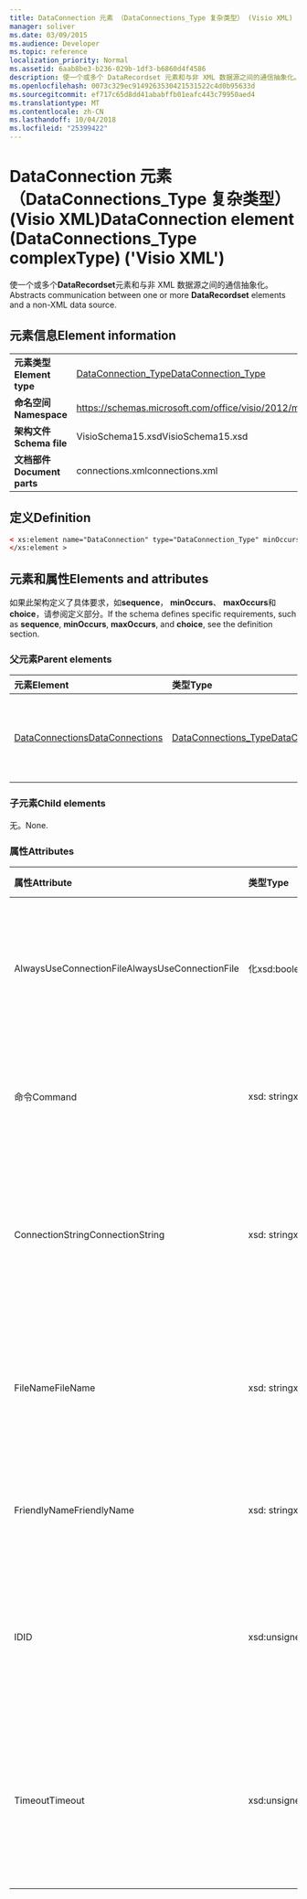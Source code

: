 ```yaml
---
title: DataConnection 元素 （DataConnections_Type 复杂类型） (Visio XML)
manager: soliver
ms.date: 03/09/2015
ms.audience: Developer
ms.topic: reference
localization_priority: Normal
ms.assetid: 6aab8be3-b236-029b-1df3-b6860d4f4586
description: 使一个或多个 DataRecordset 元素和与非 XML 数据源之间的通信抽象化。
ms.openlocfilehash: 0073c329ec9149263530421531522c4d0b95633d
ms.sourcegitcommit: ef717c65d8dd41ababffb01eafc443c79950aed4
ms.translationtype: MT
ms.contentlocale: zh-CN
ms.lasthandoff: 10/04/2018
ms.locfileid: "25399422"
---
```

# <a name="dataconnection-element-dataconnectionstype-complextype-visio-xml"></a><span data-ttu-id="fef48-103">DataConnection 元素 （DataConnections_Type 复杂类型） (Visio XML)</span><span class="sxs-lookup"><span data-stu-id="fef48-103">DataConnection element (DataConnections_Type complexType) ('Visio XML')</span></span>

<span data-ttu-id="fef48-104">使一个或多个**DataRecordset**元素和与非 XML 数据源之间的通信抽象化。</span><span class="sxs-lookup"><span data-stu-id="fef48-104">Abstracts communication between one or more **DataRecordset** elements and a non-XML data source.</span></span> 
  
## <a name="element-information"></a><span data-ttu-id="fef48-105">元素信息</span><span class="sxs-lookup"><span data-stu-id="fef48-105">Element information</span></span>

|||
|:-----|:-----|
|<span data-ttu-id="fef48-106">**元素类型**</span><span class="sxs-lookup"><span data-stu-id="fef48-106">**Element type**</span></span> <br/> |[<span data-ttu-id="fef48-107">DataConnection_Type</span><span class="sxs-lookup"><span data-stu-id="fef48-107">DataConnection_Type</span></span>](dataconnection_type-complextypevisio-xml.md) <br/> |
|<span data-ttu-id="fef48-108">**命名空间**</span><span class="sxs-lookup"><span data-stu-id="fef48-108">**Namespace**</span></span> <br/> |https://schemas.microsoft.com/office/visio/2012/main  <br/> |
|<span data-ttu-id="fef48-109">**架构文件**</span><span class="sxs-lookup"><span data-stu-id="fef48-109">**Schema file**</span></span> <br/> |<span data-ttu-id="fef48-110">VisioSchema15.xsd</span><span class="sxs-lookup"><span data-stu-id="fef48-110">VisioSchema15.xsd</span></span>  <br/> |
|<span data-ttu-id="fef48-111">**文档部件**</span><span class="sxs-lookup"><span data-stu-id="fef48-111">**Document parts**</span></span> <br/> |<span data-ttu-id="fef48-112">connections.xml</span><span class="sxs-lookup"><span data-stu-id="fef48-112">connections.xml</span></span>  <br/> |
   
## <a name="definition"></a><span data-ttu-id="fef48-113">定义</span><span class="sxs-lookup"><span data-stu-id="fef48-113">Definition</span></span>

```XML
< xs:element name="DataConnection" type="DataConnection_Type" minOccurs="1" maxOccurs="unbounded" >
</xs:element >
```

## <a name="elements-and-attributes"></a><span data-ttu-id="fef48-114">元素和属性</span><span class="sxs-lookup"><span data-stu-id="fef48-114">Elements and attributes</span></span>

<span data-ttu-id="fef48-115">如果此架构定义了具体要求，如**sequence**， **minOccurs**、 **maxOccurs**和**choice**，请参阅定义部分。</span><span class="sxs-lookup"><span data-stu-id="fef48-115">If the schema defines specific requirements, such as **sequence**, **minOccurs**, **maxOccurs**, and **choice**, see the definition section.</span></span> 
  
### <a name="parent-elements"></a><span data-ttu-id="fef48-116">父元素</span><span class="sxs-lookup"><span data-stu-id="fef48-116">Parent elements</span></span>

|<span data-ttu-id="fef48-117">**元素**</span><span class="sxs-lookup"><span data-stu-id="fef48-117">**Element**</span></span>|<span data-ttu-id="fef48-118">**类型**</span><span class="sxs-lookup"><span data-stu-id="fef48-118">**Type**</span></span>|<span data-ttu-id="fef48-119">**说明**</span><span class="sxs-lookup"><span data-stu-id="fef48-119">**Description**</span></span>|
|:-----|:-----|:-----|
|[<span data-ttu-id="fef48-120">DataConnections</span><span class="sxs-lookup"><span data-stu-id="fef48-120">DataConnections</span></span>](dataconnections-elementvisio-xml.md) <br/> |[<span data-ttu-id="fef48-121">DataConnections_Type</span><span class="sxs-lookup"><span data-stu-id="fef48-121">DataConnections_Type</span></span>](dataconnections_type-complextypevisio-xml.md) <br/> |<span data-ttu-id="fef48-122">包含文档的**DataConnection**元素。</span><span class="sxs-lookup"><span data-stu-id="fef48-122">Contains the **DataConnection** elements for the document.</span></span>  <br/> |
   
### <a name="child-elements"></a><span data-ttu-id="fef48-123">子元素</span><span class="sxs-lookup"><span data-stu-id="fef48-123">Child elements</span></span>

<span data-ttu-id="fef48-124">无。</span><span class="sxs-lookup"><span data-stu-id="fef48-124">None.</span></span>
  
### <a name="attributes"></a><span data-ttu-id="fef48-125">属性</span><span class="sxs-lookup"><span data-stu-id="fef48-125">Attributes</span></span>

|<span data-ttu-id="fef48-126">**属性**</span><span class="sxs-lookup"><span data-stu-id="fef48-126">**Attribute**</span></span>|<span data-ttu-id="fef48-127">**类型**</span><span class="sxs-lookup"><span data-stu-id="fef48-127">**Type**</span></span>|<span data-ttu-id="fef48-128">**必需**</span><span class="sxs-lookup"><span data-stu-id="fef48-128">**Required**</span></span>|<span data-ttu-id="fef48-129">**说明**</span><span class="sxs-lookup"><span data-stu-id="fef48-129">**Description**</span></span>|<span data-ttu-id="fef48-130">**可能的值**</span><span class="sxs-lookup"><span data-stu-id="fef48-130">**Possible values**</span></span>|
|:-----|:-----|:-----|:-----|:-----|
|<span data-ttu-id="fef48-131">AlwaysUseConnectionFile</span><span class="sxs-lookup"><span data-stu-id="fef48-131">AlwaysUseConnectionFile</span></span>  <br/> |<span data-ttu-id="fef48-132">化</span><span class="sxs-lookup"><span data-stu-id="fef48-132">xsd:boolean</span></span>  <br/> |<span data-ttu-id="fef48-133">可选</span><span class="sxs-lookup"><span data-stu-id="fef48-133">optional</span></span>  <br/> |<span data-ttu-id="fef48-134">默认值为 false。</span><span class="sxs-lookup"><span data-stu-id="fef48-134">The default value is false.</span></span> <span data-ttu-id="fef48-135">有关详细信息，请参阅"说明"。</span><span class="sxs-lookup"><span data-stu-id="fef48-135">See Remarks for more information.</span></span>  <br/> |<span data-ttu-id="fef48-136">化类型的值。</span><span class="sxs-lookup"><span data-stu-id="fef48-136">Values of the xsd:boolean type.</span></span>  <br/> |
|<span data-ttu-id="fef48-137">命令</span><span class="sxs-lookup"><span data-stu-id="fef48-137">Command</span></span>  <br/> |<span data-ttu-id="fef48-138">xsd: string</span><span class="sxs-lookup"><span data-stu-id="fef48-138">xsd:string</span></span>  <br/> |<span data-ttu-id="fef48-139">可选</span><span class="sxs-lookup"><span data-stu-id="fef48-139">optional</span></span>  <br/> |<span data-ttu-id="fef48-140">用于查询数据源的命令字符串。</span><span class="sxs-lookup"><span data-stu-id="fef48-140">The command string used to query the data source.</span></span>  <br/> |<span data-ttu-id="fef48-141">Xsd: string 类型的值。</span><span class="sxs-lookup"><span data-stu-id="fef48-141">Values of the xsd:string type.</span></span>  <br/> |
|<span data-ttu-id="fef48-142">ConnectionString</span><span class="sxs-lookup"><span data-stu-id="fef48-142">ConnectionString</span></span>  <br/> |<span data-ttu-id="fef48-143">xsd: string</span><span class="sxs-lookup"><span data-stu-id="fef48-143">xsd:string</span></span>  <br/> |<span data-ttu-id="fef48-144">可选</span><span class="sxs-lookup"><span data-stu-id="fef48-144">optional</span></span>  <br/> |<span data-ttu-id="fef48-145">用于定义连接到数据源所需的参数的连接字符串。</span><span class="sxs-lookup"><span data-stu-id="fef48-145">The connection string that defines the parameters necessary to connect to a data source.</span></span>  <br/> |<span data-ttu-id="fef48-146">Xsd: string 类型的值。</span><span class="sxs-lookup"><span data-stu-id="fef48-146">Values of the xsd:string type.</span></span>  <br/> |
|<span data-ttu-id="fef48-147">FileName</span><span class="sxs-lookup"><span data-stu-id="fef48-147">FileName</span></span>  <br/> |<span data-ttu-id="fef48-148">xsd: string</span><span class="sxs-lookup"><span data-stu-id="fef48-148">xsd:string</span></span>  <br/> |<span data-ttu-id="fef48-149">必需</span><span class="sxs-lookup"><span data-stu-id="fef48-149">required</span></span>  <br/> |<span data-ttu-id="fef48-150">连接文件的名称。</span><span class="sxs-lookup"><span data-stu-id="fef48-150">The name of the connection file.</span></span> <span data-ttu-id="fef48-151">有关详细信息，请参阅"说明"。</span><span class="sxs-lookup"><span data-stu-id="fef48-151">See Remarks for more information.</span></span>  <br/> |<span data-ttu-id="fef48-152">Xsd: string 类型的值。</span><span class="sxs-lookup"><span data-stu-id="fef48-152">Values of the xsd:string type.</span></span>  <br/> |
|<span data-ttu-id="fef48-153">FriendlyName</span><span class="sxs-lookup"><span data-stu-id="fef48-153">FriendlyName</span></span>  <br/> |<span data-ttu-id="fef48-154">xsd: string</span><span class="sxs-lookup"><span data-stu-id="fef48-154">xsd:string</span></span>  <br/> |<span data-ttu-id="fef48-155">可选</span><span class="sxs-lookup"><span data-stu-id="fef48-155">optional</span></span>  <br/> |<span data-ttu-id="fef48-156">数据连接的用户提供的名称。</span><span class="sxs-lookup"><span data-stu-id="fef48-156">A user provided name for the data connection.</span></span>  <br/> |<span data-ttu-id="fef48-157">Xsd: string 类型的值。</span><span class="sxs-lookup"><span data-stu-id="fef48-157">Values of the xsd:string type.</span></span>  <br/> |
|<span data-ttu-id="fef48-158">ID</span><span class="sxs-lookup"><span data-stu-id="fef48-158">ID</span></span>  <br/> |<span data-ttu-id="fef48-159">xsd:unsignedInt</span><span class="sxs-lookup"><span data-stu-id="fef48-159">xsd:unsignedInt</span></span>  <br/> |<span data-ttu-id="fef48-160">必需</span><span class="sxs-lookup"><span data-stu-id="fef48-160">required</span></span>  <br/> |<span data-ttu-id="fef48-161">由 Visio 分配对于给定的连接，唯一的文档中的 ID。</span><span class="sxs-lookup"><span data-stu-id="fef48-161">The ID assigned by Visio for a given connection, unique within the document.</span></span>  <br/> |<span data-ttu-id="fef48-162">Xsd:unsignedInt 类型的值。</span><span class="sxs-lookup"><span data-stu-id="fef48-162">Values of the xsd:unsignedInt type.</span></span>  <br/> |
|<span data-ttu-id="fef48-163">Timeout</span><span class="sxs-lookup"><span data-stu-id="fef48-163">Timeout</span></span>  <br/> |<span data-ttu-id="fef48-164">xsd:unsignedInt</span><span class="sxs-lookup"><span data-stu-id="fef48-164">xsd:unsignedInt</span></span>  <br/> |<span data-ttu-id="fef48-165">可选</span><span class="sxs-lookup"><span data-stu-id="fef48-165">optional</span></span>  <br/> |<span data-ttu-id="fef48-166">以分钟为单位试图建立在终止尝试之前等待时间。</span><span class="sxs-lookup"><span data-stu-id="fef48-166">The wait time in minutes while trying to establish a connection before terminating the attempt.</span></span>  <br/> |<span data-ttu-id="fef48-167">Xsd:unsignedInt 类型的值。</span><span class="sxs-lookup"><span data-stu-id="fef48-167">Values of the xsd:unsignedInt type.</span></span>  <br/> |
   

